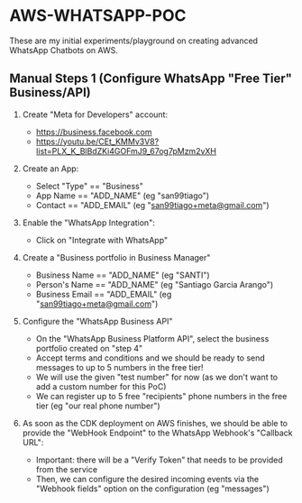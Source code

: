 # AWS-WHATSAPP-POC

These are my initial experiments/playground on creating advanced WhatsApp Chatbots on AWS.

## Manual Steps 1 (Configure WhatsApp "Free Tier" Business/API)

1. Create "Meta for Developers" account:

   - https://business.facebook.com
   - https://youtu.be/CEt_KMMv3V8?list=PLX_K_BlBdZKi4GOFmJ9_67og7pMzm2vXH

2. Create an App:

   - Select "Type" == "Business"
   - App Name == "ADD_NAME" (eg "san99tiago")
   - Contact == "ADD_EMAIL" (eg "san99tiago+meta@gmail.com")

3. Enable the "WhatsApp Integration":

   - Click on "Integrate with WhatsApp"

4. Create a "Business portfolio in Business Manager"

   - Business Name == "ADD_NAME" (eg "SANTI")
   - Person's Name == "ADD_NAME" (eg "Santiago Garcia Arango")
   - Business Email == "ADD_EMAIL" (eg "san99tiago+meta@gmail.com")

5. Configure the "WhatsApp Business API"

   - On the "WhatsApp Business Platform API", select the business portfolio created on "step 4"
   - Accept terms and conditions and we should be ready to send messages to up to 5 numbers in the free tier!
   - We will use the given "test number" for now (as we don't want to add a custom number for this PoC)
   - We can register up to 5 free "recipients" phone numbers in the free tier (eg "our real phone number")

6. As soon as the CDK deployment on AWS finishes, we should be able to provide the "WebHook Endpoint" to the WhatsApp Webhook's "Callback URL":

   - Important: there will be a "Verify Token" that needs to be provided from the service
   - Then, we can configure the desired incoming events via the "Webhook fields" option on the configuration (eg "messages")
